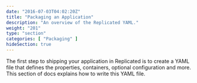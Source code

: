 ```yaml
---
date: "2016-07-03T04:02:20Z"
title: "Packaging an Application"
description: "An overview of the Replicated YAML."
weight: "201"
type: "section"
categories: [ "Packaging" ]
hideSection: true
---
```


The first step to shipping your application in Replicated is to create a YAML file that defines
the properties, containers, optional configuration and more.  This section of docs explains how
to write this YAML file.
